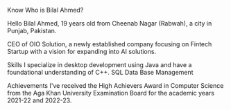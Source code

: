 Know Who is Bilal Ahmed?

Hello Bilal Ahmed, 19 years old from Cheenab Nagar (Rabwah), a city in Punjab, Pakistan.

CEO of OIO Solution, a newly established company focusing on Fintech Startup with a vision for expanding into AI solutions.

Skills
I specialize in desktop development using Java and have a foundational understanding of C++.
SQL
Data Base Management

Achievements
I've received the High Achievers Award in Computer Science from the Aga Khan University Examination Board for the academic years 2021-22 and 2022-23. 
